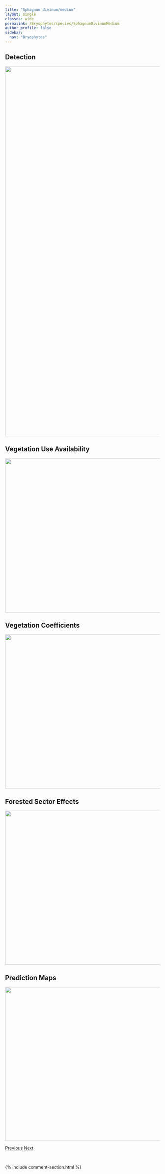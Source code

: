 ```yaml
---
title: "Sphagnum divinum/medium"
layout: single
classes: wide
permalink: /Bryophytes/species/SphagnumDivinumMedium
author_profile: false
sidebar:
  nav: "Bryophytes"
---
```


<h2>Detection</h2>

<a href="https://drive.google.com/uc?export=view&id=1jwwyDLqfKeFRAR7NIN8HFuDGvhN0AqLn">
<img src="https://drive.google.com/uc?export=view&id=1jwwyDLqfKeFRAR7NIN8HFuDGvhN0AqLn" height = "1200" width = "800">
</a>


<h2>Vegetation Use Availability</h2>

<a href="https://drive.google.com/uc?export=view&id=1knWwK_fs9rNTAgWE9hPepKsrLi9bC69X">
<img src="https://drive.google.com/uc?export=view&id=1knWwK_fs9rNTAgWE9hPepKsrLi9bC69X" height = "500" width = "1000">
</a>


<h2>Vegetation Coefficients</h2>

<a href="https://drive.google.com/uc?export=view&id=1_XsRACptcV1oapB6UfF8VjAUjbfxcEOV">
<img src="https://drive.google.com/uc?export=view&id=1_XsRACptcV1oapB6UfF8VjAUjbfxcEOV" height = "500" width = "1000">
</a>


<h2>Forested Sector Effects</h2>

<a href="https://drive.google.com/uc?export=view&id=1jisRjHGch1IFXOE-rsl3RUU4bGO8Nhg_">
<img src="https://drive.google.com/uc?export=view&id=1jisRjHGch1IFXOE-rsl3RUU4bGO8Nhg_" height = "500" width = "1000">
</a>


<h2>Prediction Maps</h2>

<a href="https://drive.google.com/uc?export=view&id=1Va9bUSN5yZ6wLdv1ql1EzoQNn3NTLn8M">
<img src="https://drive.google.com/uc?export=view&id=1Va9bUSN5yZ6wLdv1ql1EzoQNn3NTLn8M" height = "500" width = "1000">
</a>


<a href="/DevelopmentWebsite/Bryophytes/species/SphagnumContortum" class="pagination--pager" title="Sphagnum contortum">Previous</a> <a href="/DevelopmentWebsite/Bryophytes/species/SphagnumFallax" class="pagination--pager" title="Sphagnum fallax">Next</a>

<p>&nbsp;</p>

{% include comment-section.html %}
